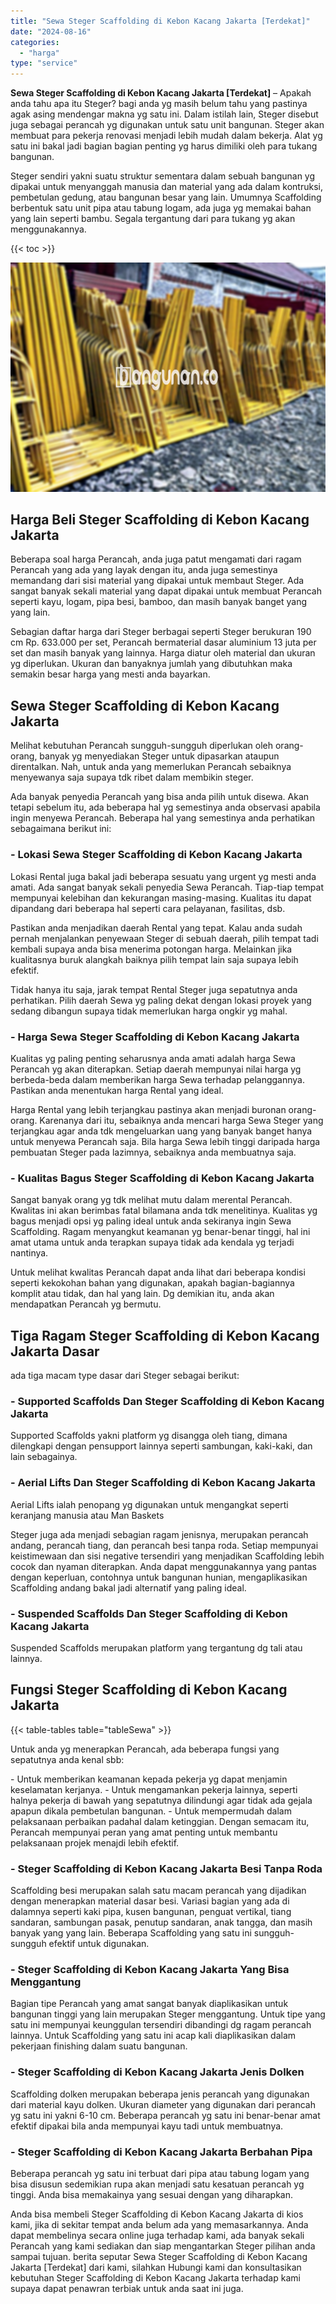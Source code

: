```yaml
---
title: "Sewa Steger Scaffolding di Kebon Kacang Jakarta [Terdekat]"
date: "2024-08-16"
categories: 
  - "harga"
type: "service"
---
```


**Sewa Steger Scaffolding di Kebon Kacang Jakarta \[Terdekat\]** – Apakah anda tahu apa itu Steger? bagi anda yg masih belum tahu yang pastinya agak asing mendengar makna yg satu ini. Dalam istilah lain, Steger disebut juga sebagai perancah yg digunakan untuk satu unit bangunan. Steger akan membuat para pekerja renovasi menjadi lebih mudah dalam bekerja. Alat yg satu ini bakal jadi bagian bagian penting yg harus dimiliki oleh para tukang bangunan.

Steger sendiri yakni suatu struktur sementara dalam sebuah bangunan yg dipakai untuk menyanggah manusia dan material yang ada dalam kontruksi, pembetulan gedung, atau bangunan besar yang lain. Umumnya Scaffolding berbentuk satu unit pipa atau tabung logam, ada juga yg memakai bahan yang lain seperti bambu. Segala tergantung dari para tukang yg akan menggunakannya.

{{< toc >}}

![Sewa Steger Scaffolding di Kebon Kacang Jakarta [Terdekat]](/images/sewa-scaffolding-steger-26.png)

## Harga Beli Steger Scaffolding di Kebon Kacang Jakarta

Beberapa soal harga Perancah, anda juga patut mengamati dari ragam Perancah yang ada yang layak dengan itu, anda juga semestinya memandang dari sisi material yang dipakai untuk membaut Steger. Ada sangat banyak sekali material yang dapat dipakai untuk membuat Perancah seperti kayu, logam, pipa besi, bamboo, dan masih banyak banget yang yang lain.

Sebagian daftar harga dari Steger berbagai seperti Steger berukuran 190 cm Rp. 633.000 per set, Perancah bermaterial dasar aluminium 13 juta per set dan masih banyak yang lainnya. Harga diatur oleh material dan ukuran yg diperlukan. Ukuran dan banyaknya jumlah yang dibutuhkan maka semakin besar harga yang mesti anda bayarkan.

## Sewa Steger Scaffolding di Kebon Kacang Jakarta

Melihat kebutuhan Perancah sungguh-sungguh diperlukan oleh orang-orang, banyak yg menyediakan Steger untuk dipasarkan ataupun direntalkan. Nah, untuk anda yang memerlukan Perancah sebaiknya menyewanya saja supaya tdk ribet dalam membikin steger.

Ada banyak penyedia Perancah yang bisa anda pilih untuk disewa. Akan tetapi sebelum itu, ada beberapa hal yg semestinya anda observasi apabila ingin menyewa Perancah. Beberapa hal yang semestinya anda perhatikan sebagaimana berikut ini:

### \- Lokasi Sewa Steger Scaffolding di Kebon Kacang Jakarta

Lokasi Rental juga bakal jadi beberapa sesuatu yang urgent yg mesti anda amati. Ada sangat banyak sekali penyedia Sewa Perancah. Tiap-tiap tempat mempunyai kelebihan dan kekurangan masing-masing. Kualitas itu dapat dipandang dari beberapa hal seperti cara pelayanan, fasilitas, dsb.

Pastikan anda menjadikan daerah Rental yang tepat. Kalau anda sudah pernah menjalankan penyewaan Steger di sebuah daerah, pilih tempat tadi kembali supaya anda bisa menerima potongan harga. Melainkan jika kualitasnya buruk alangkah baiknya pilih tempat lain saja supaya lebih efektif.

Tidak hanya itu saja, jarak tempat Rental Steger juga sepatutnya anda perhatikan. Pilih daerah Sewa yg paling dekat dengan lokasi proyek yang sedang dibangun supaya tidak memerlukan harga ongkir yg mahal.

### \- Harga Sewa Steger Scaffolding di Kebon Kacang Jakarta

Kualitas yg paling penting seharusnya anda amati adalah harga Sewa Perancah yg akan diterapkan. Setiap daerah mempunyai nilai harga yg berbeda-beda dalam memberikan harga Sewa terhadap pelanggannya. Pastikan anda menentukan harga Rental yang ideal.

Harga Rental yang lebih terjangkau pastinya akan menjadi buronan orang-orang. Karenanya dari itu, sebaiknya anda mencari harga Sewa Steger yang terjangkau agar anda tdk mengeluarkan uang yang banyak banget hanya untuk menyewa Perancah saja. Bila harga Sewa lebih tinggi daripada harga pembuatan Steger pada lazimnya, sebaiknya anda membuatnya saja.

### \- Kualitas Bagus Steger Scaffolding di Kebon Kacang Jakarta

Sangat banyak orang yg tdk melihat mutu dalam merental Perancah. Kwalitas ini akan berimbas fatal bilamana anda tdk menelitinya. Kualitas yg bagus menjadi opsi yg paling ideal untuk anda sekiranya ingin Sewa Scaffolding. Ragam menyangkut keamanan yg benar-benar tinggi, hal ini amat utama untuk anda terapkan supaya tidak ada kendala yg terjadi nantinya.

Untuk melihat kwalitas Perancah dapat anda lihat dari beberapa kondisi seperti kekokohan bahan yang digunakan, apakah bagian-bagiannya komplit atau tidak, dan hal yang lain. Dg demikian itu, anda akan mendapatkan Perancah yg bermutu.

## Tiga Ragam Steger Scaffolding di Kebon Kacang Jakarta Dasar

ada tiga macam type dasar dari Steger sebagai berikut:

### \- Supported Scaffolds Dan Steger Scaffolding di Kebon Kacang Jakarta

Supported Scaffolds yakni platform yg disangga oleh tiang, dimana dilengkapi dengan pensupport lainnya seperti sambungan, kaki-kaki, dan lain sebagainya.

### \- Aerial Lifts Dan Steger Scaffolding di Kebon Kacang Jakarta

Aerial Lifts ialah penopang yg digunakan untuk mengangkat seperti keranjang manusia atau Man Baskets

Steger juga ada menjadi sebagian ragam jenisnya, merupakan perancah andang, perancah tiang, dan perancah besi tanpa roda. Setiap mempunyai keistimewaan dan sisi negative tersendiri yang menjadikan Scaffolding lebih cocok dan nyaman diterapkan. Anda dapat menggunakannya yang pantas dengan keperluan, contohnya untuk bangunan hunian, mengaplikasikan Scaffolding andang bakal jadi alternatif yang paling ideal.

### \- Suspended Scaffolds Dan Steger Scaffolding di Kebon Kacang Jakarta

Suspended Scaffolds merupakan platform yang tergantung dg tali atau lainnya.

## Fungsi Steger Scaffolding di Kebon Kacang Jakarta

{{< table-tables table="tableSewa" >}}

Untuk anda yg menerapkan Perancah, ada beberapa fungsi yang sepatutnya anda kenal sbb:

\- Untuk memberikan keamanan kepada pekerja yg dapat menjamin keselamatan kerjanya. - Untuk mengamankan pekerja lainnya, seperti halnya pekerja di bawah yang sepatutnya dilindungi agar tidak ada gejala apapun dikala pembetulan bangunan. - Untuk mempermudah dalam pelaksanaan perbaikan padahal dalam ketinggian. Dengan semacam itu, Perancah mempunyai peran yang amat penting untuk membantu pelaksanaan projek menajdi lebih efektif.

### \- Steger Scaffolding di Kebon Kacang Jakarta Besi Tanpa Roda

Scaffolding besi merupakan salah satu macam perancah yang dijadikan dengan menerapkan material dasar besi. Variasi bagian yang ada di dalamnya seperti kaki pipa, kusen bangunan, penguat vertikal, tiang sandaran, sambungan pasak, penutup sandaran, anak tangga, dan masih banyak yang yang lain. Beberapa Scaffolding yang satu ini sungguh-sungguh efektif untuk digunakan.

### \- Steger Scaffolding di Kebon Kacang Jakarta Yang Bisa Menggantung

Bagian tipe Perancah yang amat sangat banyak diaplikasikan untuk bangunan tinggi yang lain merupakan Steger menggantung. Untuk tipe yang satu ini mempunyai keunggulan tersendiri dibandingi dg ragam perancah lainnya. Untuk Scaffolding yang satu ini acap kali diaplikasikan dalam pekerjaan finishing dalam suatu bangunan.

### \- Steger Scaffolding di Kebon Kacang Jakarta Jenis Dolken

Scaffolding dolken merupakan beberapa jenis perancah yang digunakan dari material kayu dolken. Ukuran diameter yang digunakan dari perancah yg satu ini yakni 6-10 cm. Beberapa perancah yg satu ini benar-benar amat efektif dipakai bila anda mempunyai kayu tadi untuk membuatnya.

### \- Steger Scaffolding di Kebon Kacang Jakarta Berbahan Pipa

Beberapa perancah yg satu ini terbuat dari pipa atau tabung logam yang bisa disusun sedemikian rupa akan menjadi satu kesatuan perancah yg tinggi. Anda bisa memakainya yang sesuai dengan yang diharapkan.

Anda bisa membeli Steger Scaffolding di Kebon Kacang Jakarta di kios kami, jika di sekitar tempat anda belum ada yang memasarkannya. Anda dapat membelinya secara online juga terhadap kami, ada banyak sekali Perancah yang kami sediakan dan siap mengantarkan Steger pilihan anda sampai tujuan. berita seputar Sewa Steger Scaffolding di Kebon Kacang Jakarta \[Terdekat\] dari kami, silahkan Hubungi kami dan konsultasikan kebutuhan Steger Scaffolding di Kebon Kacang Jakarta terhadap kami supaya dapat penawran terbiak untuk anda saat ini juga.
